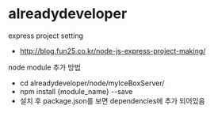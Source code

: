 # alreadydeveloper

express project setting
 - http://blog.fun25.co.kr/node-js-express-project-making/

node module 추가 방법
 - cd alreadydeveloper/node/myIceBoxServer/
 - npm install {module_name} --save
 - 설치 후 package.json를 보면 dependencies에 추가 되어있음

